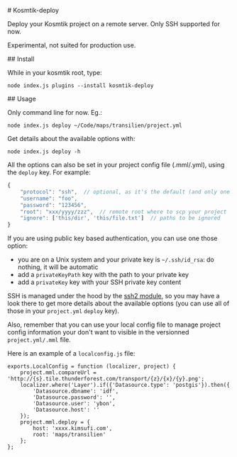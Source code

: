 # Kosmtik-deploy

Deploy your Kosmtik project on a remote server. Only SSH supported for now.

Experimental, not suited for production use.


## Install

While in your kosmtik root, type:

`node index.js plugins --install kosmtik-deploy`

## Usage

Only command line for now. Eg.:
```
node index.js deploy ~/Code/maps/transilien/project.yml
```

Get details about the available options with:
```
node index.js deploy -h
```

All the options can also be set in your project config file (.mml/.yml),
using the `deploy` key. For example:

```javascript
{
    "protocol": "ssh",  // optional, as it's the default (and only one supported)
    "username": "foo",
    "password": "123456",
    "root": "xxx/yyyy/zzz",  // remote root where to scp your project
    "ignore": ['this/dir', 'this/file.txt']  // paths to be ignored
}
```

If you are using public key based authentication, you can use one those option:
- you are on a Unix system and your private key is `~/.ssh/id_rsa`: do nothing, it will be automatic
- add a `privateKeyPath` key with the path to your private key
- add a `privateKey` key with your SSH private key content

SSH is managed under the hood by the [ssh2 module](https://github.com/mscdex/ssh2), so you may
have a look there to get more details about the available options (you can use all of those in your
`project.yml` `deploy` key).

Also, remember that you can use your local config file to manage project config information your don't
want to visible in the versionned `project.yml/.mml` file.

Here is an example of a `localconfig.js` file:
```
exports.LocalConfig = function (localizer, project) {
    project.mml.compareUrl = 'http://{s}.tile.thunderforest.com/transport/{z}/{x}/{y}.png';
    localizer.where('Layer').if({'Datasource.type': 'postgis'}).then({
        'Datasource.dbname': 'idf',
        'Datasource.password': '',
        'Datasource.user': 'ybon',
        'Datasource.host': ''
    });
    project.mml.deploy = {
        host: 'xxxx.kimsufi.com',
        root: 'maps/transilien'
    };
};

```

